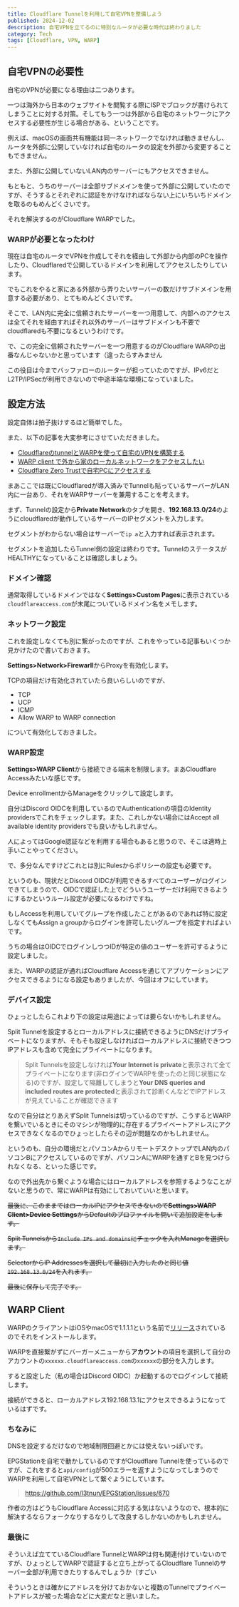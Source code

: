```yaml
---
title: Cloudflare Tunnelを利用して自宅VPNを整備しよう
published: 2024-12-02
description: 自宅VPNを立てるのに特別なルータが必要な時代は終わりました
category: Tech
tags: [Cloudflare, VPN, WARP]
---
```


## 自宅VPNの必要性

自宅のVPNが必要になる理由は二つあります。

一つは海外から日本のウェブサイトを閲覧する際にISPでブロックが書けられてしまうことに対する対策。そしてもう一つは外部から自宅のネットワークにアクセスする必要性が生じる場合がある、ということです。

例えば、macOSの画面共有機能は同一ネットワークでなければ動きませんし、ルータを外部に公開していなければ自宅のルータの設定を外部から変更することもできません。

また、外部に公開していないLAN内のサーバーにもアクセスできません。

もともと、うちのサーバーは全部サブドメインを使って外部に公開していたのですが、そうするとそれぞれに認証をかけなければならない上にいちいちドメインを取るのもめんどくさいです。

それを解決するのがCloudflare WARPでした。

### WARPが必要となったわけ

現在は自宅のルータでVPNを作成してそれを経由して外部から内部のPCを操作したり、Cloudflaredで公開しているドメインを利用してアクセスしたりしています。

でもこれをやると家にある外部から弄りたいサーバーの数だけサブドメインを用意する必要があり、とてもめんどくさいです。

そこで、LAN内に完全に信頼されたサーバーを一つ用意して、内部へのアクセスは全てそれを経由すればそれ以外のサーバーはサブドメインも不要でcloudflaredも不要になるというわけです。

で、この完全に信頼されたサーバーを一つ用意するのがCloudflare WARPの出番なんじゃないかと思っています（違ったらすみません

この役目は今までバッファローのルーターが担っていたのですが、IPv6だとL2TP/IPSecが利用できないので中途半端な環境になっていました。

## 設定方法

設定自体は拍子抜けするほど簡単でした。

また、以下の記事を大変参考にさせていただきました。

- [CloudflareのtunnelとWARPを使って自宅のVPNを構築する](https://kajindowsxp.com/cloudflare-vpn/)
- [WARP client で外から家のローカルネットワークをアクセスしたい](https://qiita.com/0xcocoa/items/632b079af3c950e42ca9)
- [Cloudflare Zero Trustで自宅PCにアクセスする](https://zenn.dev/jumpman0038/articles/c2717fa990d489)

まあここでは既にCloudflaredが導入済みでTunnelも貼っているサーバーがLAN内に一台あり、それをWARPサーバーを兼用することを考えます。

まず、Tunnelの設定から**Private Network**のタブを開き、**192.168.13.0/24**のようにcloudflaredが動作しているサーバーのIPセグメントを入力します。

セグメントがわからない場合はサーバーで`ip a`と入力すれば表示されます。

セグメントを追加したらTunnel側の設定は終わりです。TunnelのステータスがHEALTHYになっていることは確認しましょう。

### ドメイン確認

通常取得しているドメインではなく**Settings>Custom Pages**に表示されている`cloudflareaccess.com`が末尾についているドメイン名をメモします。

### ネットワーク設定

これを設定しなくても別に繋がったのですが、これをやっている記事もいくつか見かけたので書いておきます。

**Settings>Network>Firewarll**からProxyを有効化します。

TCPの項目だけ有効化されていたら良いらしいのですが、

- TCP
- UCP
- ICMP
- Allow WARP to WARP connection

について有効化しておきました。

### WARP設定

**Settings>WARP Client**から接続できる端末を制限します。まあCloudflare Accessみたいな感じです。

Device enrollmentからManageをクリックして設定します。

自分はDiscord OIDCを利用しているのでAuthenticationの項目のIdentity providersでこれをチェックします。また、これしかない場合にはAccept all available identity providersでも良いかもしれません。

人によってはGoogle認証などを利用する場合もあると思うので、そこは適時上手いことやってください。

で、多分なんですけどこれとは別にRulesからポリシーの設定も必要です。

というのも、現状だとDiscord OIDCが利用できるすべてのユーザーがログインできてしまうので、OIDCで認証した上でどういうユーザーだけ利用できるようにするかというルール設定が必要になるわけですね。

もしAccessを利用していてグループを作成したことがあるのであれば特に設定しなくてもAssign a groupからログインを許可したいグループを指定すればよいです。

うちの場合はOIDCでログインしつつIDが特定の値のユーザーを許可するように設定しました。

また、WARPの認証が通ればCloudflare Accessを通じてアプリケーションにアクセスできるようになる設定もありましたが、今回はオフにしています。

### デバイス設定

ひょっとしたらこれより下の設定は用途によっては要らないかもしれません。

Split Tunnelを設定するとローカルアドレスに接続できるようにDNSだけプライベートになりますが、そもそも設定しなければローカルアドレスに接続できつつIPアドレスも含めて完全にプライベートになります。

> Split Tunnelsを設定しなければ**Your Internet is private**と表示されて全てプライベートになります(非ログインでWARPを使ったのと同じ状態になる)のですが、設定して隔離してしまうと**Your DNS queries and included routes are protected**と表示されて診断くんなどでIPアドレスが見えていることが確認できます

なので自分はとりあえずSplit Tunnelsは切っているのですが、こうするとWARPを繋いでいるときにそのマシンが物理的に存在するプライベートアドレスにアクセスできなくなるのでひょっとしたらその辺が問題なのかもしれません。

というのも、自分の環境だとパソコンAからリモートデスクトップでLAN内のパソコンBにアクセスしているのですが、パソコンAにWARPを通すとBを見つけられなくなる、といった感じです。

なので外出先から繋ぐような場合にはローカルアドレスを参照するようなことがないと思うので、常にWARPは有効にしておいていいと思います。

~~最後に、このままではローカルIPにアクセスできないので**Settings>WARP Client>Device Settings**からDefaultのプロファイルを開いて追加設定をします。~~

~~Split Tunnelsから`Include IPs and domains`にチェックを入れManageを選択します。~~

~~SelectorからIP Addressesを選択して最初に入力したのと同じ値`192.168.13.0/24`を入れます。~~

~~最後に保存して完了です。~~

## WARP Client

WARPのクライアントはiOSやmacOSで1.1.1.1という名前で[リリース](https://developers.cloudflare.com/warp-client/get-started/)されているのでそれをインストールします。

WARPを直接繋がずにバーガーメニューから**アカウント**の項目を選択して自分のアカウントの`xxxxxx.cloudflareaccess.com`の`xxxxxx`の部分を入力します。

すると設定した（私の場合はDiscord OIDC）か起動するのでログインして接続します。

接続ができると、ローカルアドレス192.168.13.1にアクセスできるようになっているはずです。

### ちなみに

DNSを設定するだけなので地域制限回避とかには使えないっぽいです。

EPGStationを自宅で動かしているのですがCloudflare Tunnelを使っているのですが、これをすると`api/config`が500エラーを返すようになってしまうのでWARPを利用して自宅VPNとして繋ぐようにしています。

> https://github.com/l3tnun/EPGStation/issues/670

作者の方はどうもCloudflare Accessに対応する気はないようなので、根本的に解決するならフォークなりするなりして改良するしかないのかもしれません。

### 最後に

そういえば立てているCloudflare TunnelとWARPは何も関連付けていないのですが、ひょっとしてWARPで認証すると立ち上がってるCloudflare Tunnelのサーバー全部が利用できたりするんでしょうか（すごい

そういうときは確かにアドレスを分けておかないと複数のTunnelでプライベートアドレスが被った場合などに大変だなと思いました。
